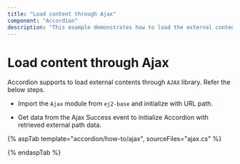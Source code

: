 ```yaml
---
title: "Load content through Ajax"
component: "Accordion"
description: "This example demonstrates how to load the external content into the Essential JS 2 Accordion content through Ajax post."
---
```


# Load content through Ajax

Accordion supports to load external contents through `AJAX` library. Refer the below steps.

* Import the `Ajax` module from `ej2-base` and initialize with URL path.

* Get data from the Ajax Success event to initialize Accordion with retrieved external path data.

{% aspTab template="accordion/how-to/ajax", sourceFiles="ajax.cs" %}

{% endaspTab %}